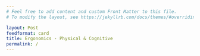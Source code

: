 ```yaml
---
# Feel free to add content and custom Front Matter to this file.
# To modify the layout, see https://jekyllrb.com/docs/themes/#overriding-theme-defaults

layout: Post
feedformat: card
title: Ergonomics - Physical & Cognitive
permalink: /
---
```


